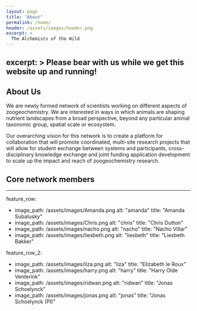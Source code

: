 ```yaml
---
layout: page
title: "About"
permalink: /home/
header: /assets/images/header.png
excerpt: >
  The Alchemists of the Wild
---
```

excerpt: >
  Please bear with us while we get this website up and running!
---

## About Us

We are newly formed network of scientists working on different aspects of zoogeochemistry. We are interested in ways in which animals are shaping nutrient landscapes from a broad perspective, beyond any particular animal taxonomic group, spatial scale or ecosystem.

Our overarching vision for this network is to create a platform for collaboration that will promote coordinated, multi-site research projects that will allow for student exchange between systems and participants, cross-disciplinary knowledge exchange and joint funding application development to scale up the impact and reach of zoogeochemistry research.

## Core network members
---

feature_row:
  - image_path: /assets/images/Amanda.png
    alt: "amanda"
    title: "Amanda Subalusky"
  - image_path: /assets/images/Chris.png
    alt: "chris"
    title: "Chris Dutton"
  - image_path: /assets/images/nacho.png
    alt: "nacho"
    title: "Nacho Villar"
  - image_path: /assets/images/liesbeth.png
    alt: "liesbeth"
    title: "Liesbeth Bakker"

feature_row_2:
  - image_path: /assets/images/liza.png
    alt: "liza"
    title: "Elizabeth le Roux"
  - image_path: /assets/images/harry.png
    alt: "harry"
    title: "Harry Olde Venterink"
  - image_path: /assets/images/ridwan.png
    alt: "ridwan"
    title: "Jonas Schoelynck"
  - image_path: /assets/images/jonas.png
    alt: "jonas"
    title: "Jonas Schoelynck (PI)"
